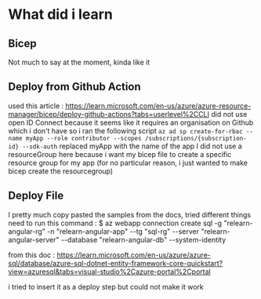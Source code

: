 # What did i learn


## Bicep
Not much to say at the moment, kinda like it

## Deploy from Github Action
used this article : https://learn.microsoft.com/en-us/azure/azure-resource-manager/bicep/deploy-github-actions?tabs=userlevel%2CCLI
did not use open ID Connect because it seems like it requires an organisation on Github which i don't have
so i ran the following script
`az ad sp create-for-rbac --name myApp --role contributor --scopes /subscriptions/{subscription-id} --sdk-auth`
replaced myApp with the name of the app
I did not use a resourceGroup here because i want my bicep file to create a specific resource group for my app (for no particular reason, i just wanted to make bicep create the resourcegroup)

## Deploy File
I pretty much copy pasted the samples from the docs, tried different things
need to run this command : $ az webapp connection create sql -g "relearn-angular-rg" -n "relearn-angular-app" --tg "sql-rg" --server "relearn-angular-server" --database "relearn-angular-db" --system-identity

from this doc : 
https://learn.microsoft.com/en-us/azure/azure-sql/database/azure-sql-dotnet-entity-framework-core-quickstart?view=azuresql&tabs=visual-studio%2Cazure-portal%2Cportal

i tried to insert it as a deploy step but could not make it work


